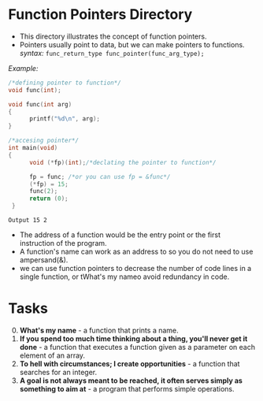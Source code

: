 # Function Pointers Directory

- This directory illustrates the concept of function pointers.
- Pointers usually point to data, but we can make pointers to functions.
*syntax:*
      ```
      func_return_type func_pointer(func_arg_type);
      ```

*Example:* 

```C
/*defining pointer to function*/
void func(int);

void func(int arg)
{
      printf("%d\n", arg);
}

/*accesing pointer*/
int main(void)
{
      void (*fp)(int);/*declating the pointer to function*/

      fp = func; /*or you can use fp = &func*/
      (*fp) = 15;
      func(2);
      return (0);
 }
```

`Output 15 2`
- The address of a function would be the entry point or the first instruction of the program.
- A function's name can work as an address to so you do not need to use ampersand(&).
- we can use function pointers to decrease the number of code lines in a single function, or tWhat's my nameo avoid redundancy in code.

# Tasks

0. **What's my name** -  a function that prints a name.
1. **If you spend too much time thinking about a thing, you'll never get it done** - a function that executes a function given as a parameter on each element of an array.
2. **To hell with circumstances; I create opportunities** - a function that searches for an integer.
3. **A goal is not always meant to be reached, it often serves simply as something to aim at** - a program that performs simple operations.














